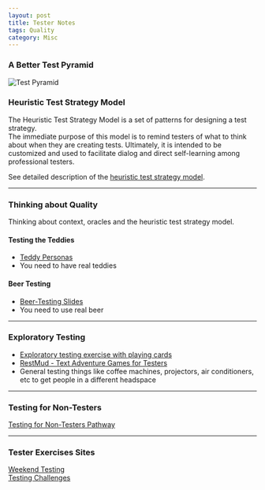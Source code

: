 ```yaml
---
layout: post
title: Tester Notes
tags: Quality
category: Misc
---
```


### A Better Test Pyramid

<img class="img-responsive" alt="Test Pyramid" src="{{ site.url }}/assets/images/Test-Pyramid-Improved.png">

### Heuristic Test Strategy Model  

The Heuristic Test Strategy Model is a set of patterns for designing a test strategy.  
The immediate purpose of this model is to remind testers of what to think about when they are creating tests. 
Ultimately, it is intended to be customized and used to facilitate dialog and direct self-learning among professional testers. 

See detailed description of the <a href="{{ site.url }}/assets/documents/heuristic-test-strategy-model.pdf">heuristic test strategy model</a>.  

--------------------------------------------------------------------------------------------

### Thinking about Quality

Thinking about context, oracles and the heuristic test strategy model.  

#### Testing the Teddies 

- <a href="{{ site.url }}/assets/documents/Teddy-Tests.zip">Teddy Personas</a>  
- You need to have real teddies 

#### Beer Testing  

- <a href="{{ site.url }}/assets/documents/Beer-Testing.pptx">Beer-Testing Slides</a>  
- You need to use real beer  

--------------------------------------------------------------------------------------------

### Exploratory Testing  

- <a href="{{ site.url }}/assets/documents/exploratory-testing-with-playing-cards.pdf">Exploratory testing exercise with playing cards</a>  
- [RestMud - Text Adventure Games for Testers](http://compendiumdev.co.uk/)  
- General testing things like coffee machines, projectors, air conditioners, etc to get people in a different headspace

--------------------------------------------------------------------------------------------

### Testing for Non-Testers   

[Testing for Non-Testers Pathway](http://katrinatester.blogspot.co.nz/2015/11/testing-for-non-testers-pathway.html)  

--------------------------------------------------------------------------------------------

### Tester Exercises Sites

[Weekend Testing](http://weekendtesting.com/)  
[Testing Challenges](http://testing-challenges.org/)  
